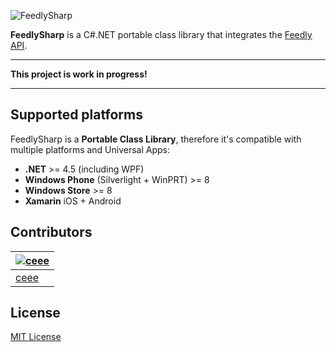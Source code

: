 ![FeedlySharp](https://raw.github.com/ceee/FeedlySharp/master/feedlysharp.png)

**FeedlySharp** is a C#.NET portable class library that integrates the [Feedly API](https://developer.feedly.com/).

---

**This project is work in progress!**

---

## Supported platforms

FeedlySharp is a **Portable Class Library**, therefore it's compatible with multiple platforms and Universal Apps:

- **.NET** >= 4.5 (including WPF)
- **Windows Phone** (Silverlight + WinPRT) >= 8
- **Windows Store** >= 8
- **Xamarin** iOS + Android

## Contributors

| [![ceee](http://gravatar.com/avatar/9c61b1f4307425f12f05d3adb930ba66?s=70)](https://github.com/ceee "Tobias Klika") |
|---|
| [ceee](https://github.com/ceee) |

## License

[MIT License](https://github.com/ceee/FeedlySharp/blob/master/LICENSE-MIT)
